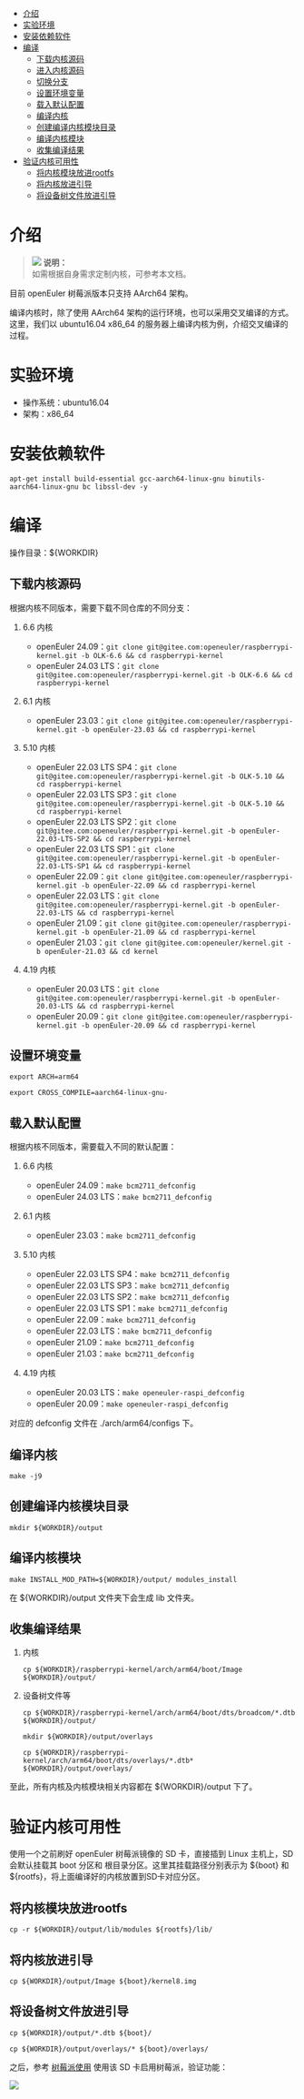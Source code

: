 <!-- TOC -->

- [介绍](#介绍)
- [实验环境](#实验环境)
- [安装依赖软件](#安装依赖软件)
- [编译](#编译)
    - [下载内核源码](#下载内核源码)
    - [进入内核源码](#进入内核源码)
    - [切换分支](#切换分支)
    - [设置环境变量](#设置环境变量)
    - [载入默认配置](#载入默认配置)
    - [编译内核](#编译内核)
    - [创建编译内核模块目录](#创建编译内核模块目录)
    - [编译内核模块](#编译内核模块)
    - [收集编译结果](#收集编译结果)
- [验证内核可用性](#验证内核可用性)
    - [将内核模块放进rootfs](#将内核模块放进rootfs)
    - [将内核放进引导](#将内核放进引导)
    - [将设备树文件放进引导](#将设备树文件放进引导)

<!-- /TOC -->

# 介绍

>![](public_sys-resources/icon-note.gif) **说明：**   
>如需根据自身需求定制内核，可参考本文档。

目前 openEuler 树莓派版本只支持 AArch64 架构。

编译内核时，除了使用 AArch64 架构的运行环境，也可以采用交叉编译的方式。这里，我们以 ubuntu16.04 x86_64 的服务器上编译内核为例，介绍交叉编译的过程。

# 实验环境

- 操作系统：ubuntu16.04
- 架构：x86_64

# 安装依赖软件

`apt-get install build-essential gcc-aarch64-linux-gnu binutils-aarch64-linux-gnu bc libssl-dev -y`

# 编译

操作目录：${WORKDIR}

## 下载内核源码

根据内核不同版本，需要下载不同仓库的不同分支：

1.  6.6 内核

    - openEuler 24.09：`git clone git@gitee.com:openeuler/raspberrypi-kernel.git -b OLK-6.6 && cd raspberrypi-kernel`
    - openEuler 24.03 LTS：`git clone git@gitee.com:openeuler/raspberrypi-kernel.git -b OLK-6.6 && cd raspberrypi-kernel`

2.  6.1 内核

    - openEuler 23.03：`git clone git@gitee.com:openeuler/raspberrypi-kernel.git -b openEuler-23.03 && cd raspberrypi-kernel`

3.  5.10 内核

    - openEuler 22.03 LTS SP4：`git clone git@gitee.com:openeuler/raspberrypi-kernel.git -b OLK-5.10 && cd raspberrypi-kernel`
    - openEuler 22.03 LTS SP3：`git clone git@gitee.com:openeuler/raspberrypi-kernel.git -b OLK-5.10 && cd raspberrypi-kernel`
    - openEuler 22.03 LTS SP2：`git clone git@gitee.com:openeuler/raspberrypi-kernel.git -b openEuler-22.03-LTS-SP2 && cd raspberrypi-kernel`
    - openEuler 22.03 LTS SP1：`git clone git@gitee.com:openeuler/raspberrypi-kernel.git -b openEuler-22.03-LTS-SP1 && cd raspberrypi-kernel`
    - openEuler 22.09：`git clone git@gitee.com:openeuler/raspberrypi-kernel.git -b openEuler-22.09 && cd raspberrypi-kernel`
    - openEuler 22.03 LTS：`git clone git@gitee.com:openeuler/raspberrypi-kernel.git -b openEuler-22.03-LTS && cd raspberrypi-kernel`
    - openEuler 21.09：`git clone git@gitee.com:openeuler/raspberrypi-kernel.git -b openEuler-21.09 && cd raspberrypi-kernel`
    - openEuler 21.03：`git clone git@gitee.com:openeuler/kernel.git -b openEuler-21.03 && cd kernel`

4.  4.19 内核

    - openEuler 20.03 LTS：`git clone git@gitee.com:openeuler/raspberrypi-kernel.git -b openEuler-20.03-LTS && cd raspberrypi-kernel`
    - openEuler 20.09：`git clone git@gitee.com:openeuler/raspberrypi-kernel.git -b openEuler-20.09 && cd raspberrypi-kernel`

## 设置环境变量

`export ARCH=arm64`

`export CROSS_COMPILE=aarch64-linux-gnu-`

## 载入默认配置

根据内核不同版本，需要载入不同的默认配置：

1.  6.6 内核

    - openEuler 24.09：`make bcm2711_defconfig`
    - openEuler 24.03 LTS：`make bcm2711_defconfig`

2.  6.1 内核

    - openEuler 23.03：`make bcm2711_defconfig`

3.  5.10 内核

    - openEuler 22.03 LTS SP4：`make bcm2711_defconfig`
    - openEuler 22.03 LTS SP3：`make bcm2711_defconfig`
    - openEuler 22.03 LTS SP2：`make bcm2711_defconfig`
    - openEuler 22.03 LTS SP1：`make bcm2711_defconfig`
    - openEuler 22.09：`make bcm2711_defconfig`
    - openEuler 22.03 LTS：`make bcm2711_defconfig`
    - openEuler 21.09：`make bcm2711_defconfig`
    - openEuler 21.03：`make bcm2711_defconfig`

4.  4.19 内核

    - openEuler 20.03 LTS：`make openeuler-raspi_defconfig`
    - openEuler 20.09：`make openeuler-raspi_defconfig`

对应的 defconfig 文件在 ./arch/arm64/configs 下。

## 编译内核

`make -j9`

## 创建编译内核模块目录

`mkdir ${WORKDIR}/output`

## 编译内核模块

`make INSTALL_MOD_PATH=${WORKDIR}/output/ modules_install`

在 ${WORKDIR}/output 文件夹下会生成 lib 文件夹。

## 收集编译结果

1.  内核
    
    `cp ${WORKDIR}/raspberrypi-kernel/arch/arm64/boot/Image ${WORKDIR}/output/`

2.  设备树文件等

    `cp ${WORKDIR}/raspberrypi-kernel/arch/arm64/boot/dts/broadcom/*.dtb ${WORKDIR}/output/`

    `mkdir ${WORKDIR}/output/overlays`

    `cp ${WORKDIR}/raspberrypi-kernel/arch/arm64/boot/dts/overlays/*.dtb* ${WORKDIR}/output/overlays/`

至此，所有内核及内核模块相关内容都在 ${WORKDIR}/output 下了。


# 验证内核可用性

使用一个之前刷好 openEuler 树莓派镜像的 SD 卡，直接插到 Linux 主机上，SD 会默认挂载其 boot 分区和 根目录分区。这里其挂载路径分别表示为 ${boot} 和 ${rootfs}，将上面编译好的内核放置到SD卡对应分区。

## 将内核模块放进rootfs

`cp -r ${WORKDIR}/output/lib/modules ${rootfs}/lib/`

## 将内核放进引导

`cp ${WORKDIR}/output/Image ${boot}/kernel8.img`

## 将设备树文件放进引导

`cp ${WORKDIR}/output/*.dtb ${boot}/`

`cp ${WORKDIR}/output/overlays/* ${boot}/overlays/`

之后，参考 [树莓派使用](./树莓派使用.md) 使用该 SD 卡启用树莓派，验证功能：

![](images/验证内核.jpg)
